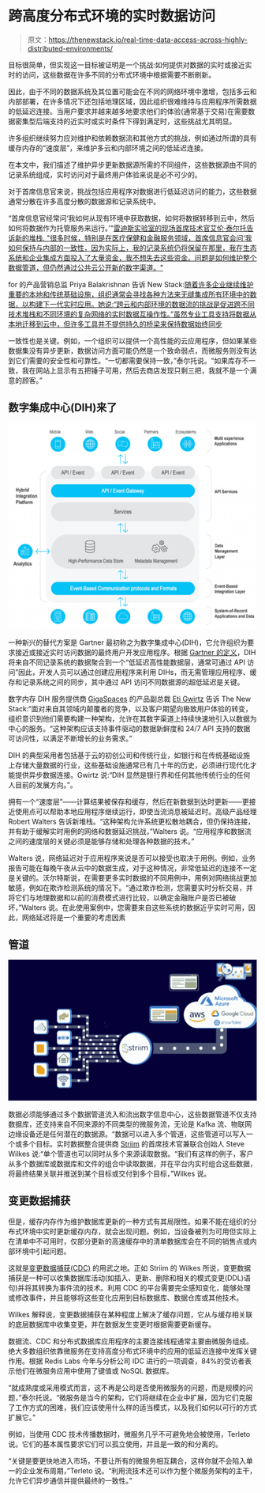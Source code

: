 # 跨高度分布式环境的实时数据访问

> 原文：<https://thenewstack.io/real-time-data-access-across-highly-distributed-environments/>

目标很简单，但实现这一目标被证明是一个挑战:如何提供对数据的实时或接近实时的访问，这些数据在许多不同的分布式环境中根据需要不断刷新。

因此，由于不同的数据系统及其位置可能会在不同的网络环境中激增，包括多云和内部部署，在许多情况下还包括地理区域，因此组织很难维持与应用程序所需数据的低延迟连接。当用户要求并越来越多地要求他们的体验(通常基于交易)在需要数据密集型后端支持的近实时或实时条件下得到满足时，这些挑战尤其明显。

许多组织继续努力应对维护和依赖数据流和其他方式的挑战，例如通过所谓的具有缓存内存的“速度层”，来维护多云和内部环境之间的低延迟连接。

在本文中，我们描述了维护异步更新数据源所需的不同组件，这些数据源由不同的记录系统组成，实时访问对于最终用户体验来说是必不可少的。

对于首席信息官来说，挑战包括应用程序对数据进行低延迟访问的能力，这些数据通常分散在许多高度分散的数据源和记录系统中。

“首席信息官经常问‘我如何从现有环境中获取数据，如何将数据转移到云中，然后如何将数据作为托管服务来运行。’"[雷迪斯实验室的现场首席技术官艾伦·泰尔托告诉新的堆栈. "很多时候，特别是在医疗保健和金融服务领域，首席信息官会问‘我如何保持与内部的一致性，因为实际上，我的记录系统仍将保留在那里，我在生态系统和企业集成方面投入了大量资金，我不想失去这些资金。问题是如何维护整个数据管道，但仍然通过公共云公开新的数字渠道。"](https://www.linkedin.com/in/allenterleto)

for 的产品营销总监 Priya Balakrishnan 告诉 New Stack:[随着许多企业继续维护重要的本地和传统基础设施，组织通常会寻找各种方法来无缝集成所有环境中的数据，以构建下一代实时应用。她说:“跨云和内部环境的数据流的挑战是促进跨不同技术堆栈和不同环境的复杂网络的实时数据互操作性。”虽然专业工具支持将数据从本地迁移到云中，但许多工具并不提供持久的桥梁来保持数据始终同步](https://www.linkedin.com/in/priyabalakrishnan)

一致性也是关键。例如，一个组织可以提供一个高性能的云应用程序，但如果某些数据集没有异步更新，数据访问方面可能仍然是一个致命弱点，而微服务则没有达到它们需要的安全性和可靠性。“一切都需要保持一致，”泰尔托说。“如果库存不一致，我在网站上显示有五把锤子可用，然后去商店发现只剩三把，我就不是一个满意的顾客。”

## 数字集成中心(DIH)来了

![](img/ab20b614d6f6c5c435b9798dcc96f044.png)

一种新兴的替代方案是 Gartner 最初称之为数字集成中心(DIH)，它允许组织为要求接近或接近实时访问数据的最终用户开发应用程序。根据 [Gartner 的定义](https://www.gartner.com/doc/3987367)，DIH 将来自不同记录系统的数据聚合到一个“低延迟高性能数据层，通常可通过 API 访问”因此，开发人员可以通过创建应用程序来利用 DIHs，而无需管理应用程序、缓存和记录系统之间的同步，其中通过 API 访问不同数据源的超低延迟是关键。

数字内存 DIH 服务提供商 [GigaSpaces](https://www.gigaspaces.com/) 的产品副总裁 [Eti Gwirtz](https://il.linkedin.com/in/etigwirtz) 告诉 The New Stack:“面对来自其领域内颠覆者的竞争，以及客户期望向极致用户体验的转变，组织意识到他们需要构建一种架构，允许在其数字渠道上持续快速地引入以数据为中心的服务。“这种架构应该支持事件驱动的数据新鲜度和 24/7 API 支持的数据可访问性，以满足不断增长的业务需求。”

DIH 的典型采用者包括基于云的初创公司和传统行业，如银行和在传统基础设施上存储大量数据的行业，这些基础设施通常已有几十年的历史，必须进行现代化才能提供异步数据连接。Gwirtz 说:“DIH 显然是银行界和任何其他传统行业的任何人目前的发展方向。”。

拥有一个“速度层”——计算结果被保存和缓存，然后在新数据到达时更新——更接近使用点可以帮助本地应用程序继续运行，即使当流消息被延迟时。高级产品经理 Robert Walters 告诉新堆栈。“这种架构允许系统更松散地耦合，但仍保持连接，并有助于缓解实时用例的网络和数据延迟挑战，”Walters 说。“应用程序和数据流之间的速度层的关键必须是能够存储和处理各种数据的技术。”

Walters 说，网络延迟对于应用程序来说是否可以接受也取决于用例。例如，业务报告可能在每晚午夜从云中的数据生成，对于这种情况，非常低延迟的连接不一定是关键的。沃尔特斯说，在需要更多实时数据的不同用例中，用例对网络挑战更加敏感，例如在欺诈检测系统的情况下。“通过欺诈检测，您需要实时分析交易，并将它们与地理数据和以前的消费模式进行比较，以确定金融账户是否已被破坏，”Walters 说。在此使用案例中，您需要来自这些系统的数据近乎实时可用，因此，网络延迟将是一个重要的考虑因素

## 管道

![](img/4392d0802d242f381d399b5601ecd1f0.png)

数据必须能够通过多个数据管道流入和流出数字信息中心，这些数据管道不仅支持数据库，还支持来自不同来源的不同类型的微服务流，无论是 Kafka 流、物联网边缘设备还是任何潜在的数据源。“数据可以进入多个管道，这些管道可以写入一个或多个目标。实时数据整合提供商 [Striim](https://www.striim.com/) 的首席技术官兼联合创始人 Steve Wilkes 说:“单个管道也可以同时从多个来源读取数据。“我们有这样的例子，客户从多个数据库或数据库和文件的组合中读取数据，并在平台内实时组合这些数据，将最终结果关联并推送到某个目标或交付到多个目标，”Wilkes 说。

## 变更数据捕获

但是，缓存内存作为维护数据库更新的一种方式有其局限性。如果不能在组织的分布式环境中实时更新缓存内存，就会出现问题。例如，当设备被列为可用但实际上在清单中不可用时，仅部分更新的高速缓存中的清单数据库会在不同的销售点或内部环境中引起问题。

这就是[变更数据捕获(CDC)](https://en.wikipedia.org/wiki/Change_data_capture#:~:text=In%20databases%2C%20change%20data%20capture,taken%20using%20the%20changed%20data.) 的用武之地。正如 Striim 的 Wilkes 所说，变更数据捕获是一种可以收集数据库活动(如插入、更新、删除和相关的模式变更(DDL)语句)并将其转换为事件流的技术。利用 CDC 的平台需要完全感知变化，能够处理或修改事件，并且能够将这些变化应用到目标数据库、数据仓库或其他技术。

Wilkes 解释说，变更数据捕获在某种程度上解决了缓存问题，它从与缓存相关联的底层数据库中收集变更，并在数据发生变更时根据需要更新缓存。

数据流、CDC 和分布式数据库应用程序的主要连接线程通常主要由微服务组成。绝大多数组织依靠微服务在支持高度分布式环境中的应用的低延迟连接中发挥关键作用。根据 Redis Labs 今年与分析公司 IDC 进行的一项调查，84%的受访者表示他们在微服务应用中使用了键值或 NoSQL 数据库。

“就成熟度或采用模式而言，这不再是公司是否使用微服务的问题，而是规模的问题，”泰尔托说。“微服务是当今的架构，它们将继续在企业中扩展，因为它们克服了工作方式的困难，我们应该使用什么样的适当模式，以及我们如何以可行的方式扩展它。”

例如，当使用 CDC 技术传播数据时，微服务几乎不可避免地会被使用，Terleto 说。它们的基本属性要求它们可以孤立使用，并且是一致的和分离的。

“关键是要更快地进入市场，不要让所有的微服务相互耦合，这样你就不会陷入单一的企业发布周期，”Terleto 说。“利用流技术还可以作为整个微服务架构的主干，允许它们异步通信并提供最终的一致性。”

<svg xmlns:xlink="http://www.w3.org/1999/xlink" viewBox="0 0 68 31" version="1.1"><title>Group</title> <desc>Created with Sketch.</desc></svg>